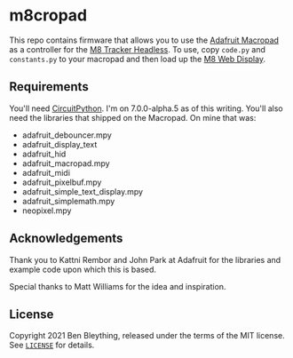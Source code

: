 m8cropad
================================================================================

This repo contains firmware that allows you to use the [Adafruit Macropad] as a
controller for the [M8 Tracker Headless]. To use, copy `code.py` and
`constants.py` to your macropad and then load up the [M8 Web Display].

[Adafruit Macropad]: https://www.adafruit.com/product/5128
[M8 Tracker Headless]: https://github.com/Dirtywave/M8HeadlessFirmware
[M8 Web Display]: https://derkyjadex.github.io/M8WebDisplay/

Requirements
--------------------------------------------------------------------------------

You'll need [CircuitPython]. I'm on 7.0.0-alpha.5 as of this writing. You'll
also need the libraries that shipped on the Macropad. On mine that was:

  * adafruit_debouncer.mpy
  * adafruit_display_text
  * adafruit_hid
  * adafruit_macropad.mpy
  * adafruit_midi
  * adafruit_pixelbuf.mpy
  * adafruit_simple_text_display.mpy
  * adafruit_simplemath.mpy
  * neopixel.mpy

[CircuitPython]: https://circuitpython.org/board/adafruit_macropad_rp2040/

Acknowledgements
--------------------------------------------------------------------------------

Thank you to Kattni Rembor and John Park at Adafruit for the libraries and
example code upon which this is based.

Special thanks to Matt Williams for the idea and inspiration.

License
--------------------------------------------------------------------------------

Copyright 2021 Ben Bleything, released under the terms of the MIT license. See
[`LICENSE`](LICENSE) for details.
